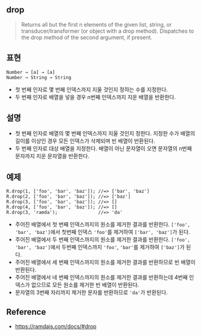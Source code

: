 ## drop
> Returns all but the first n elements of the given list, string, or transducer/transformer (or object with a drop method).
> Dispatches to the drop method of the second argument, if present.

## 표현
```
Number → [a] → [a]
Number → String → String
```
- 첫 번째 인자로 몇 번째 인덱스까지 지울 것인지 정하는 수를 지정한다.
- 두 번째 인자로 배열을 넣을 경우 n번째 인덱스까지 지운 배열을 반환한다.

## 설명
- 첫 번째 인자로 배열의 몇 번째 인덱스까지 지울 것인지 정한다. 지정한 수가 배열의 길이를 이상인 경우 모든 인덱스가 삭제되며 빈 배열이 반환된다.
- 두 번째 인자로 대상 배열을 지정한다. 배열이 아닌 문자열이 오면 문자열의 n번째 문자까지 지운 문자열을 반환한다. 

## 예제
```
R.drop(1, ['foo', 'bar', 'baz']); //=> ['bar', 'baz']
R.drop(2, ['foo', 'bar', 'baz']); //=> ['baz']
R.drop(3, ['foo', 'bar', 'baz']); //=> []
R.drop(4, ['foo', 'bar', 'baz']); //=> []
R.drop(3, 'ramda');               //=> 'da'
```
- 주어진 배열에서 첫 번째 인덱스까지의 원소를 제거한 결과를 반환한다. `['foo', 'bar', 'baz']`에서 첫번째 인덱스 `'foo'`를 제거하여 `['bar', 'baz']`가 된다.
- 주어진 배열에서 두 번째 인덱스까지의 원소를 제거한 결과를 반환한다. `['foo', 'bar', 'baz']`에서 두번째 인덱스까지 `'foo'`, `'bar'`를 제거하여 `['baz']`가 된다.
- 주어진 배열에서 세 번째 인덱스까지의 원소를 제거한 결과를 반환하므로 빈 배열이 반환된다.
- 주어진 배열에서 네 번째 인덱스까지의 원소를 제거한 결과를 반환하는데 4번째 인덱스가 없으므로 모든 원소를 제거한 빈 배열이 반환된다.
- 문자열의 3번째 자리까지 제거한 문자를 반환하므로 `'da'`가 반환된다.

## Reference
- https://ramdajs.com/docs/#drop
